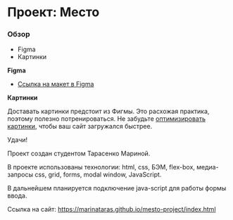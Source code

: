 # Проект: Место

### Обзор

* Figma
* Картинки

**Figma**

* [Ссылка на макет в Figma](https://www.figma.com/file/2cn9N9jSkmxD84oJik7xL7/JavaScript.-Sprint-4?node-id=0%3A1)

**Картинки**

Доставать картинки предстоит из Фигмы. Это расхожая практика, поэтому полезно потренироваться.
Не забудьте [оптимизировать картинки](https://tinypng.com/), чтобы ваш сайт загружался быстрее.

Удачи!

Проект создан студентом Тарасенко Мариной.

В проекте использованы технологии: html, css, БЭМ, flex-box, медиа-запросы css, grid, forms, modal window, JavaScript.

В дальнейшем планируется подключение java-script для работы формы ввода.

Ссылка на сайт: https://marinataras.github.io/mesto-project/index.html

